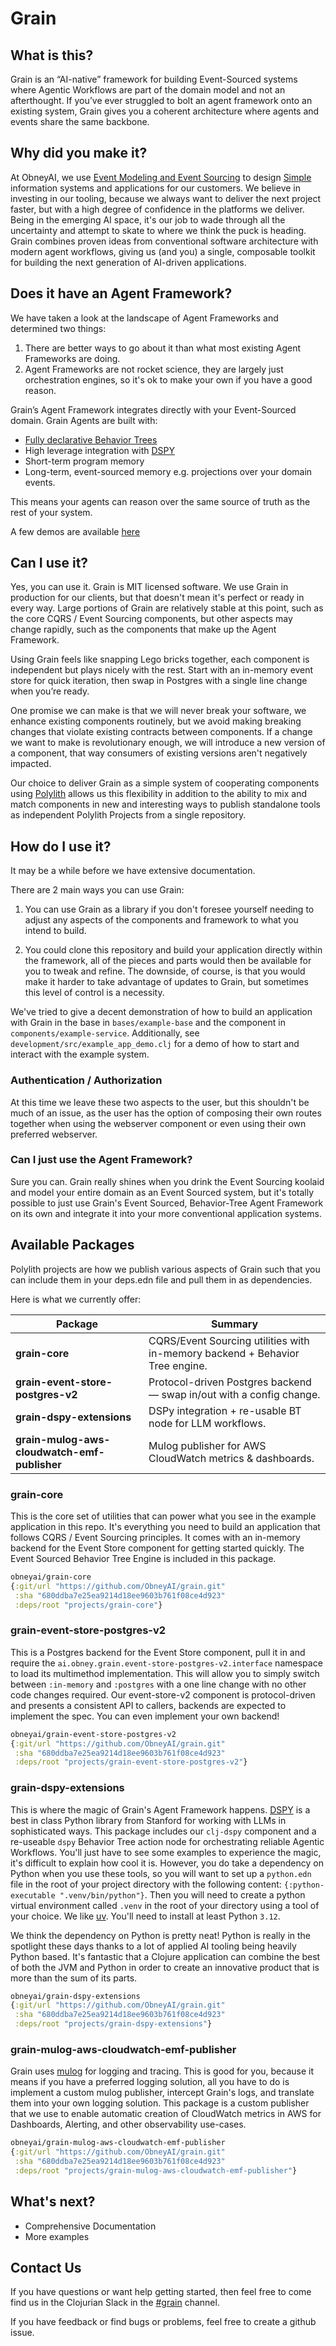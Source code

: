 # Grain

## What is this?

Grain is an “AI-native” framework for building Event-Sourced systems where Agentic Workflows are part of the domain model and not an afterthought.
If you’ve ever struggled to bolt an agent framework onto an existing system, Grain gives you a coherent architecture where agents and events share the same backbone.


## Why did you make it?

At ObneyAI, we use [Event Modeling and Event Sourcing](https://leanpub.com/eventmodeling-and-eventsourcing) to design [Simple](https://www.youtube.com/watch?v=SxdOUGdseq4) information systems and applications for our customers. We believe in investing in our tooling, because we always want to deliver the next project faster, but with a high degree of confidence in the platforms we deliver. Being in the emerging AI space, it's our job to wade through all the uncertainty and attempt to skate to where we think the puck is heading. Grain combines proven ideas from conventional software architecture with modern agent workflows, giving us (and you) a single, composable toolkit for building the next generation of AI-driven applications.

## Does it have an Agent Framework?

We have taken a look at the landscape of Agent Frameworks and determined two things:

1. There are better ways to go about it than what most existing Agent Frameworks are doing.
2. Agent Frameworks are not rocket science, they are largely just orchestration engines, so it's ok to make your own if you have a good reason.

Grain’s Agent Framework integrates directly with your Event-Sourced domain. Grain Agents are built with:

- [Fully declarative Behavior Trees](https://arxiv.org/abs/2404.07439)
- High leverage integration with [DSPY](https://dspy.ai/)
- Short-term program memory
- Long-term, event-sourced memory e.g. projections over your domain events.

This means your agents can reason over the same source of truth as the rest of your system.

A few demos are available [here](https://github.com/ObneyAI/macroexpand-2-demo)

## Can I use it?

Yes, you can use it. Grain is MIT licensed software. We use Grain in production for our clients, but that doesn't mean it's perfect or ready in every way. Large portions of Grain are relatively stable at this point, such as the core CQRS / Event Sourcing components, but other aspects may change rapidly, such as the components that make up the Agent Framework.

Using Grain feels like snapping Lego bricks together, each component is independent but plays nicely with the rest. Start with an in-memory event store for quick iteration, then swap in Postgres with a single line change when you’re ready.

One promise we can make is that we will never break your software, we enhance existing components routinely, but we avoid making breaking changes that violate existing contracts between components. If a change we want to make is revolutionary enough, we will introduce a new version of a component, that way consumers of existing versions aren't negatively impacted.

Our choice to deliver Grain as a simple system of cooperating components using [Polylith](https://polylith.gitbook.io/polylith) allows us this flexibility in addition to the ability to mix and match components in new and interesting ways to publish standalone tools as independent Polylith Projects from a single repository.

## How do I use it?

It may be a while before we have extensive documentation.

There are 2 main ways you can use Grain:

1. You can use Grain as a library if you don't foresee yourself needing to adjust any aspects of the components and framework to what you intend to build.

2. You could clone this repository and build your application directly within the framework, all of the pieces and parts would then be available for you to tweak and refine. The downside, of course, is that you would make it harder to take advantage of updates to Grain, but sometimes this level of control is a necessity.

We've tried to give a decent demonstration of how to build an application with Grain in the base in `bases/example-base` and the component in `components/example-service`. Additionally, see `development/src/example_app_demo.clj` for a demo of how to start and interact with the example system.

### Authentication / Authorization

At this time we leave these two aspects to the user, but this shouldn't be much of an issue, as the user has the option of composing their own routes together when using the webserver component or even using their own preferred webserver.

### Can I just use the Agent Framework?

Sure you can. Grain really shines when you drink the Event Sourcing koolaid and model your entire domain as an Event Sourced system, but it's totally possible to just use Grain's Event Sourced, Behavior-Tree Agent Framework on its own and integrate it into your more conventional application systems.

## Available Packages

Polylith projects are how we publish various aspects of Grain such that you can include them in your deps.edn file and pull them in as dependencies. 

Here is what we currently offer:

| Package | Summary |
| --- | --- |
| **grain-core** | CQRS/Event Sourcing utilities with in-memory backend + Behavior Tree engine. |
| **grain-event-store-postgres-v2** | Protocol-driven Postgres backend — swap in/out with a config change. |
| **grain-dspy-extensions** | DSPy integration + re-usable BT node for LLM workflows. |
| **grain-mulog-aws-cloudwatch-emf-publisher** | Mulog publisher for AWS CloudWatch metrics & dashboards. |



### grain-core

This is the core set of utilities that can power what you see in the example application in this repo. It's everything you need to build an application that follows CQRS / Event Sourcing principles. It comes with an in-memory backend for the Event Store component for getting started quickly. The Event Sourced Behavior Tree Engine is included in this package.

```clojure
obneyai/grain-core
{:git/url "https://github.com/ObneyAI/grain.git"
 :sha "680ddba7e25ea9214d18ee9603b761f08ce4d923"
 :deps/root "projects/grain-core"}
```

### grain-event-store-postgres-v2

This is a Postgres backend for the Event Store component, pull it in and require the `ai.obney.grain.event-store-postgres-v2.interface` namespace to load its multimethod implementation. This will allow you to simply switch between `:in-memory` and `:postgres` with a one line change with no other code changes required. Our event-store-v2 component is protocol-driven and presents a consistent API to callers, backends are expected to implement the spec. You can even implement your own backend!

```clojure
obneyai/grain-event-store-postgres-v2
{:git/url "https://github.com/ObneyAI/grain.git"
 :sha "680ddba7e25ea9214d18ee9603b761f08ce4d923"
 :deps/root "projects/grain-event-store-postgres-v2"}
```

### grain-dspy-extensions

This is where the magic of Grain's Agent Framework happens. [DSPY](https://dspy.ai/) is a best in class Python library from Stanford for working with LLMs in sophisticated ways. This package includes our `clj-dspy` component and a re-useable `dspy` Behavior Tree action node for orchestrating reliable Agentic Workflows. You'll just have to see some examples to experience the magic, it's difficult to explain how cool it is. However, you do take a dependency on Python when you use these tools, so you will want to set up a `python.edn` file in the root of your project directory with the following content: `{:python-executable ".venv/bin/python"}`. Then you will need to create a python virtual environment called `.venv` in the root of your directory using a tool of your choice. We like [uv](https://docs.astral.sh/uv/). You'll need to install at least Python `3.12`.

We think the dependency on Python is pretty neat! Python is really in the spotlight these days thanks to a lot of applied AI tooling being heavily Python based. It's fantastic that a Clojure application can combine the best of both the JVM and Python in order to create an innovative product that is more than the sum of its parts.

```clojure
obneyai/grain-dspy-extensions
{:git/url "https://github.com/ObneyAI/grain.git"
 :sha "680ddba7e25ea9214d18ee9603b761f08ce4d923"
 :deps/root "projects/grain-dspy-extensions"}
```

### grain-mulog-aws-cloudwatch-emf-publisher

Grain uses [mulog](https://github.com/BrunoBonacci/mulog) for logging and tracing. This is good for you, because it means if you have a preferred logging solution, all you have to do is implement a custom mulog publisher, intercept Grain's logs, and translate them into your own logging solution. This package is a custom publisher that we use to enable automatic creation of CloudWatch metrics in AWS for Dashboards, Alerting, and other observability use-cases.

```clojure
obneyai/grain-mulog-aws-cloudwatch-emf-publisher
{:git/url "https://github.com/ObneyAI/grain.git"
 :sha "680ddba7e25ea9214d18ee9603b761f08ce4d923"
 :deps/root "projects/grain-mulog-aws-cloudwatch-emf-publisher"}
```

## What's next?

- Comprehensive Documentation
- More examples

## Contact Us

If you have questions or want help getting started, then feel free to come find us in the Clojurian Slack in the [#grain](https://clojurians.slack.com/archives/C099K3D7XRV) channel.

If you have feedback or find bugs or problems, feel free to create a github issue.